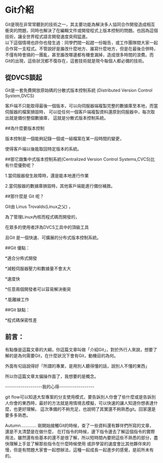 ﻿# Git介紹
Git是現在非常常聽到的技術之一，其主要功能為解決多人協同合作開發造成相互衝突的問題，同時也解決了在編輯文件或開發程式上版本控制的問題。也因為這個技術，讓全世界程式語言開發速度突飛猛進。  
以下這個情境也許你也發生過：同學們間一起趕一份報告，或工作團隊間大家一起合作寫一支程式。不管說好是誰改什麼地方、誰寫什麼地方，但是在最後合併時，不僅有時會搞的一團亂，甚至誰改哪邊都有機會漏掉，造成很多時間的浪費。而Git的出現，這些狀況都不復存在，這套技術就是現今每個人都必備的技術。

## 從DVCS談起

Git是一套免費開放原始碼的分散式版本控制系統 (Distributed Version Control System,DVCS)

客戶端不只能取得最後一個版本，可以向伺服器端複製完整的數據庫至本地，而當伺服器的檔案損毀時，
可以從任何一個客戶端複製資料還原到伺服器中，每次取出就是備份整個數據庫，
這就是分散式版本控制系統。

##為什麼要版本控制

版本控制是一個能夠記錄一個或一組檔案在某一段時間的變更，

使得客戶端以後能取回特定版本的系統。


##那它跟集中式版本控制系統(Centralized Version Control Systems,CVCS)比有什麼優勢呢？

1.當伺服器發生故障時，還是能本地進行作業

2.當伺服器的數據庫損毀時，其他客戶端能進行備份補救。

##那什麼是 Git 呢？

Git由 Linus Trovalds(Linux之父)  ，

為了管理Linux內核而程式碼而開發的，

在眾多的使用者評為DVCS工具中的頂級工具

且Git 是一個快速、可擴展的分布式版本控制系統。



##Git 優點：

*適合分佈式開發

*減輕伺服器壓力和數據量不會太大

*速度快

*任意兩個開發者可以容易解決衝突

*.能離線工作


##Git 缺點：

*程式碼保密性差


## 前言：
有點像是這篇文章的大綱，你這篇文章叫做「介紹Git」，對於外行人來說，想要了解的是為何需要Git，在什麼狀況下會有Git，動機目的為何。

外面有句話說得好「所謂的專業，是用別人聽得懂的話，說別人不懂的東西」

所以你這篇文章太偏操作面了，我想要的是概念。

-------------------我的心得------------------

git flow可以知道大型專案的分支使用模式，要告訴別人你會了些什麼或是告訴別人你會的東西時，最好的方法就是用情境去模擬，可以快速的讓人知道你想表達什麼，也更好理解。
這次準備的不夠充足，也說明了其實還不夠熟悉git。回家還是要多多熟悉。


Autumn.............
剛開始接觸Git的時候，查了一些資料還有夥伴們所寫的文章，還是不太清楚是在做什麼，
在打指令的時候，邊下指令邊去了解這個指令的實際用法，雖然還有些基本的還不是很了解，所以短時間內要把這些不熟悉的部分，盡快理解上手並了解那些指令在什麼時候使用
或許學習的速度會比其他夥伴來的慢，但是有問題大家會一起想辦法，這種一起成長一起進步的感覺，是前所未有的。


